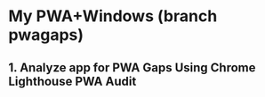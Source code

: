 # My PWA+Windows (branch pwagaps)

## 1. Analyze app for PWA Gaps Using Chrome Lighthouse PWA Audit

